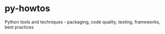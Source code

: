 # py-howtos
Python tools and techniques - packaging, code quality, testing, frameworks, best practices 
